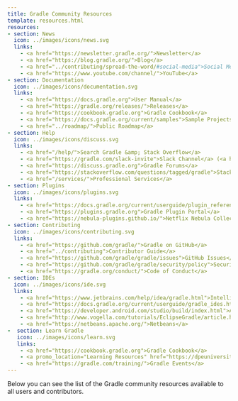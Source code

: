 ```yaml
---
title: Gradle Community Resources
template: resources.html
resources:
- section: News
  icon: ../images/icons/news.svg
  links:
    - <a href="https://newsletter.gradle.org/">Newsletter</a>
    - <a href="https://blog.gradle.org/">Blog</a>
    - <a href="../contributing/spread-the-word/#social-media">Social Media</a>
    - <a href="https://www.youtube.com/channel/">YouTube</a>
- section: Documentation
  icon: ../images/icons/documentation.svg
  links:
    - <a href="https://docs.gradle.org">User Manual</a>
    - <a href="https://gradle.org/releases/">Releases</a>
    - <a href="https://cookbook.gradle.org">Gradle Cookbook</a>
    - <a href="https://docs.gradle.org/current/samples">Sample Projects</a>
    - <a href="../roadmap/">Public Roadmap</a>
- section: Help
  icon: ../images/icons/discuss.svg
  links:
    - <a href="/help/">Search Gradle &amp; Stack Overflow</a>
    - <a href="https://gradle.com/slack-invite">Slack Channel</a> (<a href="https://www.linen.dev/s/gradle-community">Archive</a>)
    - <a href="https://discuss.gradle.org">Gradle Forums</a>
    - <a href="https://stackoverflow.com/questions/tagged/gradle">Stack Overflow</a>
    - <a href="/services/">Professional Services</a>
- section: Plugins
  icon: ../images/icons/plugins.svg
  links:
    - <a href="https://docs.gradle.org/current/userguide/plugin_reference.html">Gradle Core Plugins</a>
    - <a href="https://plugins.gradle.org">Gradle Plugin Portal</a>
    - <a href="https://nebula-plugins.github.io/">Netflix Nebula Collection</a>
- section: Contributing
  icon: ../images/icons/contributing.svg
  links:
    - <a href="https://github.com/gradle/">Gradle on GitHub</a>
    - <a href="../contributing">Contributor Guide</a>
    - <a href="https://github.com/gradle/gradle/issues">GitHub Issues</a>
    - <a href="https://github.com/gradle/gradle/security/policy">Security Vulnerability Reporting Policy</a>
    - <a href="https://gradle.org/conduct/">Code of Conduct</a>
- section: IDEs
  icon: ../images/icons/ide.svg
  links:
    - <a href="https://www.jetbrains.com/help/idea/gradle.html">IntelliJ IDEA</a>
    - <a href="https://docs.gradle.org/current/userguide/gradle_ides.html#visual_studio_code">Visual Studio Code</a>
    - <a href="https://developer.android.com/studio/build/index.html">Android Studio</a>
    - <a href="http://www.vogella.com/tutorials/EclipseGradle/article.html">Eclipse Buildship</a>
    - <a href="https://netbeans.apache.org/">Netbeans</a>
-  section: Learn Gradle
   icon: ../images/icons/learn.svg
   links:
    - <a href="https://cookbook.gradle.org">Gradle Cookbook</a>
    - <a promo_location="Learning Resources" href="https://dpeuniversity.gradle.com/app">DPE University</a>
    - <a href="https://gradle.com/training/">Gradle Events</a>
---
```


Below you can see the list of the Gradle community resources
available to all users and contributors.
